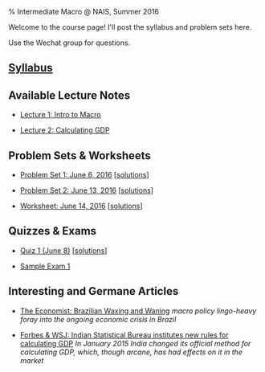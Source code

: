 % Intermediate Macro @ NAIS, Summer 2016

Welcome to the course page! I'll post the syllabus and problem sets here.

Use the Wechat group for questions.

## [Syllabus](syllabus.pdf)

## Available Lecture Notes

* [Lecture 1: Intro to Macro](lecture_01.pdf)
 
* [Lecture 2: Calculating GDP](lecture_02.pdf)

## Problem Sets \& Worksheets

* [Problem Set 1: June 6, 2016](hw_01.pdf) [[solutions](hw_01_sol.pdf)]

* [Problem Set 2: June 13, 2016](hw_02.pdf) [[solutions](hw_02_sol.pdf)]

* [Worksheet: June 14, 2016](worksheet_0614.pdf) [[solutions](worksheet_0614_sol.pdf)]

## Quizzes & Exams

* [Quiz 1 (June 8)](quiz_01.pdf) [[solutions](quiz_01_sol.pdf)]

* [Sample Exam 1](exam_1_sample.pdf)

## Interesting and Germane Articles

* [The Economist: Brazilian Waxing and Waning](http://www.economist.com/blogs/graphicdetail/2016/04/economic-backgrounder) _macro policy lingo-heavy foray into the ongoing economic crisis in Brazil_

* [Forbes & WSJ: Indian Statistical Bureau institutes new rules for calculating GDP](articles_india_gdp_calculation.pdf) _In January 2015 India changed its official method for calculating GDP, which, though arcane, has had effects on it in the market_
